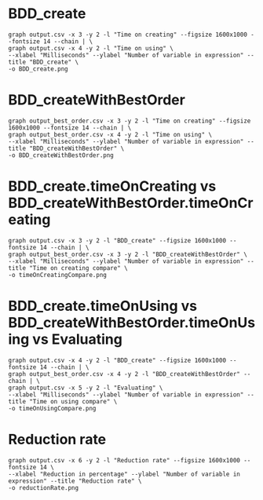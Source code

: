 # BDD_create
```shell
graph output.csv -x 3 -y 2 -l "Time on creating" --figsize 1600x1000 --fontsize 14 --chain | \
graph output.csv -x 4 -y 2 -l "Time on using" \
--xlabel "Milliseconds" --ylabel "Number of variable in expression" --title "BDD_create" \
-o BDD_create.png
```

# BDD_createWithBestOrder
```shell
graph output_best_order.csv -x 3 -y 2 -l "Time on creating" --figsize 1600x1000 --fontsize 14 --chain | \
graph output_best_order.csv -x 4 -y 2 -l "Time on using" \
--xlabel "Milliseconds" --ylabel "Number of variable in expression" --title "BDD_createWithBestOrder" \
-o BDD_createWithBestOrder.png
```

# BDD_create.timeOnCreating vs BDD_createWithBestOrder.timeOnCreating
```shell
graph output.csv -x 3 -y 2 -l "BDD_create" --figsize 1600x1000 --fontsize 14 --chain | \
graph output_best_order.csv -x 3 -y 2 -l "BDD_createWithBestOrder" \
--xlabel "Milliseconds" --ylabel "Number of variable in expression" --title "Time on creating compare" \
-o timeOnCreatingCompare.png
```

# BDD_create.timeOnUsing vs BDD_createWithBestOrder.timeOnUsing vs Evaluating
```shell
graph output.csv -x 4 -y 2 -l "BDD_create" --figsize 1600x1000 --fontsize 14 --chain | \
graph output_best_order.csv -x 4 -y 2 -l "BDD_createWithBestOrder" --chain | \
graph output.csv -x 5 -y 2 -l "Evaluating" \
--xlabel "Milliseconds" --ylabel "Number of variable in expression" --title "Time on using compare" \
-o timeOnUsingCompare.png
```

# Reduction rate
```shell
graph output.csv -x 6 -y 2 -l "Reduction rate" --figsize 1600x1000 --fontsize 14 \
--xlabel "Reduction in percentage" --ylabel "Number of variable in expression" --title "Reduction rate" \
-o reductionRate.png
```
